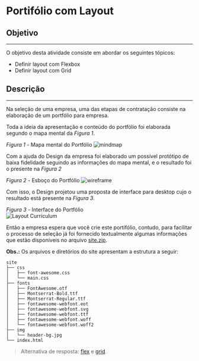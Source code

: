 # Portifólio com Layout

## Objetivo

* * *

O objetivo desta atividade consiste em abordar os seguintes tópicos:

- Definir layout com Flexbox
- Definir layout com Grid

## Descrição

* * *

Na seleção de uma empresa, uma das etapas de contratação consiste na elaboração de um portfólio para empresa.

Toda a ideia da apresentação e conteúdo do portfólio foi elaborada segundo o mapa mental da *Figura 1*.

*Figura 1* - Mapa mental do Portfólio
![mindmap](assets/index-mindmap.png)

Com a ajuda do Design da empresa foi elaborado um possível protótipo de baixa fidelidade seguindo as informações do mapa mental, e o resultado foi o presente na *Figura 2*

*Figura 2* - Esboço do Portfólio
![wireframe](assets/index-wireframe.png)

Com isso, o Design projetou uma proposta de interface para desktop cujo o resultado está presente na *Figura 3*.

*Figura 3* - Interface do Portfólio<br>
![Layout Curriculum](assets/layout.png)

Então a empresa espera que você crie este portifólio, contudo, para facilitar o processo de seleção já foi fornecido textualmente algumas informações que estão disponíveis no arquivo [site.zip](site.zip).

**Obs.:** Os arquivos e diretórios do site apresentam a estrutura a seguir:

```
site
├── css
│   ├── font-awesome.css
│   └── main.css
├── fonts
│   ├── FontAwesome.otf
│   ├── Montserrat-Bold.ttf
│   ├── Montserrat-Regular.ttf
│   ├── fontawesome-webfont.eot
│   ├── fontawesome-webfont.svg
│   ├── fontawesome-webfont.ttf
│   ├── fontawesome-webfont.woff
│   └── fontawesome-webfont.woff2
├── img
│   └── header-bg.jpg
└── index.html
```

> Alternativa de resposta: [flex](site-response/flex/) e [grid](site-response/grid/).
